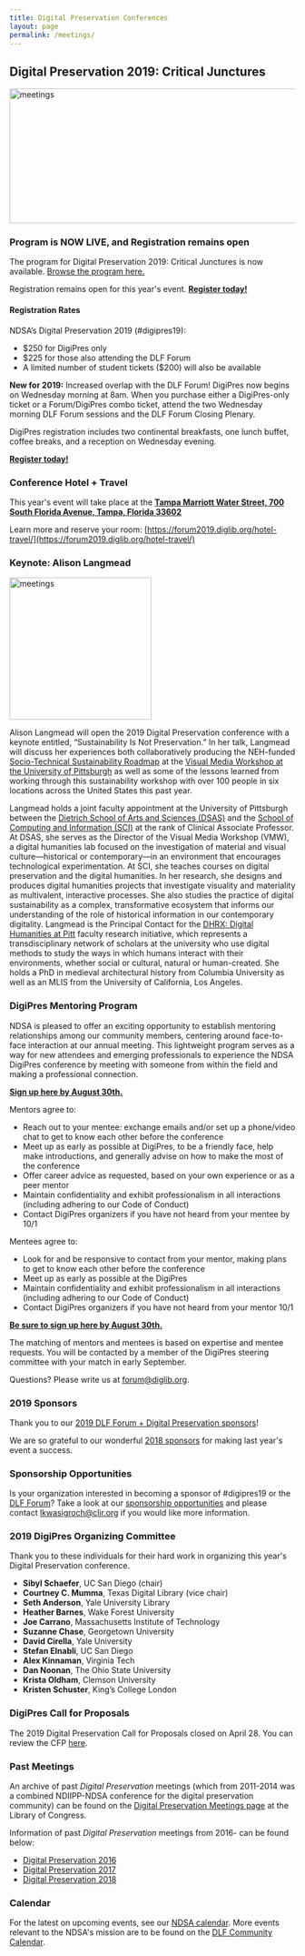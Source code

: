 ```yaml
---
title: Digital Preservation Conferences
layout: page
permalink: /meetings/
---
```


## **Digital Preservation 2019: Critical Junctures**
<img alt="meetings" width="710" height="237" src='{{ "/images/DigiPres-2019-FINAL.jpg" | prepend: site.baseurl }}'>


### **Program is NOW LIVE, and Registration remains open**

The program for Digital Preservation 2019: Critical Junctures is now available. [Browse the program here.](https://forum2019.diglib.org/schedule/)

Registration remains open for this year's event. [**Register today!**](https://www.conftool.pro/dlf2019/)

#### Registration Rates

NDSA’s Digital Preservation 2019 (#digipres19): 
- $250 for DigiPres only
- $225 for those also attending the DLF Forum
- A limited number of student tickets ($200) will also be available

**New for 2019:** Increased overlap with the DLF Forum! DigiPres now begins on Wednesday morning at 8am. When you purchase either a DigiPres-only ticket or a Forum/DigiPres combo ticket, attend the two Wednesday morning DLF Forum sessions and the DLF Forum Closing Plenary. 

DigiPres registration includes two continental breakfasts, one lunch buffet, coffee breaks, and a reception on Wednesday evening.

[**Register today!**](https://www.conftool.pro/dlf2019/)

### Conference Hotel + Travel

This year's event will take place at the **[Tampa Marriott Water Street, 700 South Florida Avenue, Tampa, Florida 33602](https://www.marriott.com/hotels/travel/tpamc-tampa-marriott-water-street/)**

Learn more and reserve your room: [https://forum2019.diglib.org/hotel-travel/](https://forum2019.diglib.org/hotel-travel/)

### **Keynote: Alison Langmead**
<img alt="meetings" width="250" height="250" src='{{ "/images/ADL_2019.JPG" | prepend: site.baseurl }}'>

Alison Langmead will open the 2019 Digital Preservation conference with a keynote entitled, “Sustainability Is Not Preservation.” In her talk, Langmead will discuss her experiences both collaboratively producing the NEH-funded [Socio-Technical Sustainability Roadmap](http://sustainingdh.net/) at the [Visual Media Workshop at the University of Pittsburgh](https://www.haa.pitt.edu/visual-media-workshop) as well as some of the lessons learned from working through this sustainability workshop with over 100 people in six locations across the United States this past year.

Langmead holds a joint faculty appointment at the University of Pittsburgh between the [Dietrich School of Arts and Sciences (DSAS)](https://www.haa.pitt.edu/people/alison-langmead) and the [School of Computing and Information (SCI)](http://sci.pitt.edu/faculty-and-research/faculty-directory/alison-langmead/) at the rank of Clinical Associate Professor. At DSAS, she serves as the Director of the Visual Media Workshop (VMW), a digital humanities lab focused on the investigation of material and visual culture—historical or contemporary—in an environment that encourages technological experimentation. At SCI, she teaches courses on digital preservation and the digital humanities. In her research, she designs and produces digital humanities projects that investigate visuality and materiality as multivalent, interactive processes. She also studies the practice of digital sustainability as a complex, transformative ecosystem that informs our understanding of the role of historical information in our contemporary digitality. Langmead is the Principal Contact for the [DHRX: Digital Humanities at Pitt](http://www.dhrx.pitt.edu/) faculty research initiative, which represents a transdisciplinary network of scholars at the university who use digital methods to study the ways in which humans interact with their environments, whether social or cultural, natural or human-created. She holds a PhD in medieval architectural history from Columbia University as well as an MLIS from the University of California, Los Angeles.

### **DigiPres Mentoring Program**

NDSA is pleased to offer an exciting opportunity to establish mentoring relationships among our community members, centering around face-to-face interaction at our annual meeting. This lightweight program serves as a way for new attendees and emerging professionals to experience the NDSA DigiPres conference by meeting with someone from within the field and making a professional connection.  

**[Sign up here by August 30th.](https://forms.gle/zsWqZUDwzTjsCtYk6)**

Mentors agree to:
- Reach out to your mentee: exchange emails and/or set up a phone/video chat to get to know each other before the conference
- Meet up as early as possible at DigiPres, to be a friendly face, help make introductions, and generally advise on how to make the most of the conference
- Offer career advice as requested, based on your own experience or as a peer mentor
- Maintain confidentiality and exhibit professionalism in all interactions (including adhering to our Code of Conduct)
- Contact DigiPres organizers if you have not heard from your mentee by 10/1
 
Mentees agree to:
- Look for and be responsive to contact from your mentor, making plans to get to know each other before the conference
- Meet up as early as possible at the DigiPres
- Maintain confidentiality and exhibit professionalism in all interactions (including adhering to our Code of Conduct)
- Contact DigiPres organizers if you have not heard from your mentor 10/1

**[Be sure to sign up here by August 30th.](https://forms.gle/zsWqZUDwzTjsCtYk6)**

The matching of mentors and mentees is based on expertise and mentee requests. You will be contacted by a member of the DigiPres steering committee with your match in early September.

Questions? Please write us at [forum@diglib.org](mailto:forum@diglib.org).

### **2019 Sponsors**

Thank you to our [2019 DLF Forum + Digital Preservation sponsors](https://ndsa.org/digital-preservation-2019-sponsors/)!

We are so grateful to our wonderful [2018 sponsors](https://ndsa.org/digital-preservation-2018-sponsors/) for making last year's event a success.

### **Sponsorship Opportunities**

Is your organization interested in becoming a sponsor of #digipres19 or the [DLF Forum](https://forum2019.diglib.org)? Take a look at our  [sponsorship opportunities](https://forum2019.diglib.org/sponsorship-opportunities/) and please contact [lkwasigroch@clir.org](mailto:lkwasigroch@clir.org) if you would like more information.

### **2019 DigiPres Organizing Committee**

Thank you to these individuals for their hard work in organizing this year's Digital Preservation conference.

- **Sibyl Schaefer**, UC San Diego (chair)
- **Courtney C. Mumma**, Texas Digital Library (vice chair)
- **Seth Anderson**, Yale University Library
- **Heather Barnes**, Wake Forest University
- **Joe Carrano**, Massachusetts Institute of Technology
- **Suzanne Chase**, Georgetown University
- **David Cirella**, Yale University
- **Stefan Elnabli**, UC San Diego
- **Alex Kinnaman**, Virginia Tech               
- **Dan Noonan**, The Ohio State University
- **Krista Oldham**, Clemson University
- **Kristen Schuster**, King’s College London

### **DigiPres Call for Proposals**
The 2019 Digital Preservation Call for Proposals closed on April 28. You can review the CFP [here](https://ndsa.org/2019digiprescfp/).

### **Past Meetings**

An archive of past *Digital Preservation* meetings (which from 2011-2014 was a combined NDIIPP-NDSA conference for the digital preservation community) can be found on the [Digital Preservation Meetings page](http://www.digitalpreservation.gov/meetings/) at the Library of Congress.

Information of past *Digital Preservation* meetings from 2016- can be found below:
* [Digital Preservation 2016](/digital-preservation-2016)
* [Digital Preservation 2017](/digital-preservation-2017)
* [Digital Preservation 2018](/digital-preservation-2018)

### Calendar

For the latest on upcoming events, see our [NDSA calendar](/calendar). More events relevant to the NDSA's mission are to be found on the [DLF Community Calendar](https://www.diglib.org/opportunities/calendar/).
